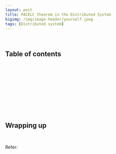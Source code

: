 ```yaml
---
layout: post
title: PACELC theorem in the Distributed System
bigimg: /img/image-header/yourself.jpeg
tags: [Distributed system]
---
```





<br>

## Table of contents





<br>

## 






<br>

## 






<br>

## 





<br>

## Wrapping up




<br>

Refer:

[]()